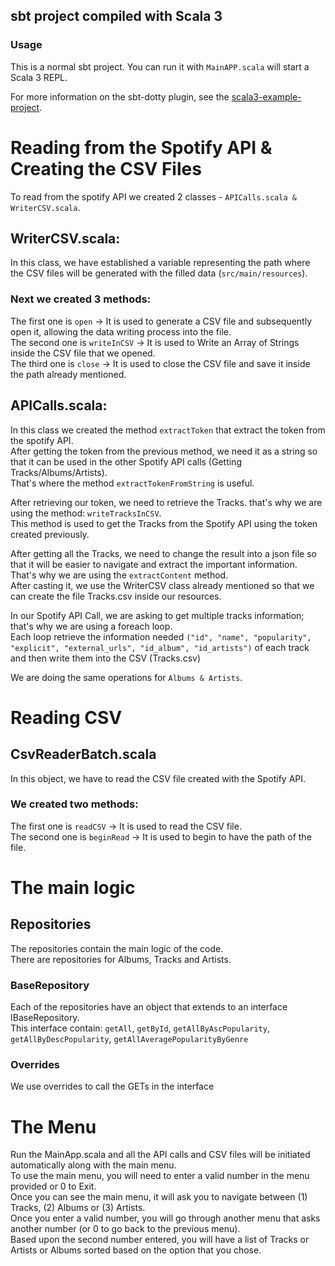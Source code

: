 ## sbt project compiled with Scala 3

### Usage

This is a normal sbt project. You can run it with `MainAPP.scala` will start a Scala 3 REPL.

For more information on the sbt-dotty plugin, see the
[scala3-example-project](https://github.com/scala/scala3-example-project/blob/main/README.md).


# Reading from the Spotify API & Creating the CSV Files

To read from the spotify API we created 2 classes - ```APICalls.scala & WriterCSV.scala```.

## WriterCSV.scala:
In this class, we have established a variable representing the path where the CSV files will be generated with the filled data (```src/main/resources```).

### Next we created 3 methods:
The first one is ```open```         → It is used to generate a CSV file and subsequently open it, allowing the data writing process into the file.\
The second one is ```writeInCSV```  → It is used to Write an Array of Strings inside the CSV file that we opened.\
The third one is ```close```        → It is used to close the CSV file and save it inside the path already mentioned.

## APICalls.scala:
In this class we created the method ```extractToken``` that extract the token from the spotify API.\
After getting the token from the previous method, we need it as a string so that it can be used in the other Spotify API calls (Getting Tracks/Albums/Artists).\
That's where the method ```extractTokenFromString``` is useful.

After retrieving our token, we need to retrieve the Tracks. that's why we are using the method: ```writeTracksInCSV```.\
This method is used to get the Tracks from the Spotify API using the token created previously.

After getting all the Tracks, we need to change the result into a json file so that it will be easier to navigate and extract the important information.\
That's why we are using the ```extractContent``` method.\
After casting it, we use the WriterCSV class already mentioned so that we can create the file Tracks.csv inside our resources.

In our Spotify API Call, we are asking to get multiple tracks information; that's why we are using a foreach loop.\
Each loop retrieve the information needed ```("id", "name", "popularity", "explicit", "external_urls", "id_album", "id_artists")``` of each track and then write them into the CSV (Tracks.csv)

We are doing the same operations for ```Albums & Artists```.

# Reading CSV

## CsvReaderBatch.scala
In this object, we have to read the CSV file created with the Spotify API.

### We created two methods: 
The first one is ```readCSV``` → It is used to read the CSV file.\
The second one is ```beginRead``` → It is used to begin to have the path of the file.

# The main logic

## Repositories
The repositories contain the main logic of the code.\
There are repositories for Albums, Tracks and Artists.

### BaseRepository
Each of the repositories have an object that extends to an interface IBaseRepository.\
This interface contain: `getAll`, `getById`, `getAllByAscPopularity`, `getAllByDescPopularity`, `getAllAveragePopularityByGenre`

### Overrides
We use overrides to call the GETs in the interface

# The Menu
Run the MainApp.scala and all the API calls and CSV files will be initiated automatically along with the main menu.\
To use the main menu, you will need to enter a valid number in the menu provided or 0 to Exit.\
Once you can see the main menu, it will ask you to navigate between (1) Tracks, (2) Albums or (3) Artists.\
Once you enter a valid number, you will go through another menu that asks another number (or 0 to go back to the previous menu).\
Based upon the second number entered, you will have a list of Tracks or Artists or Albums sorted based on the option that you chose.